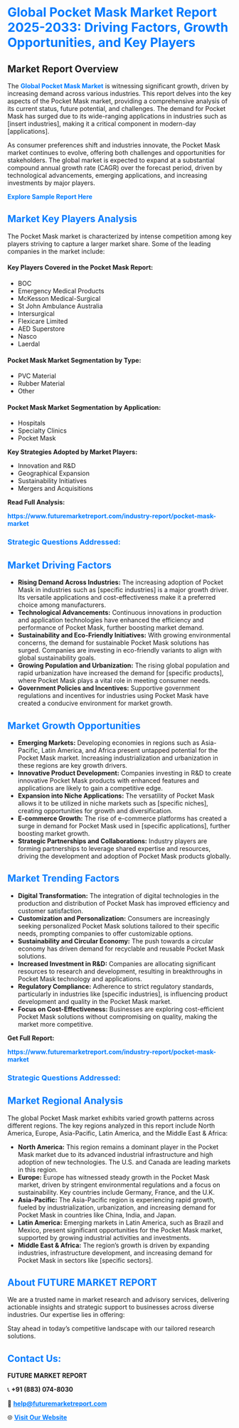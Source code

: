<h1 style="color: #007BFF;">Global Pocket Mask Market Report 2025-2033: Driving Factors, Growth Opportunities, and Key Players</h1>

<section id="overview">
<h2>Market Report Overview</h2>
<p>The <a href="https://www.futuremarketreport.com/industry-report/pocket-mask-market" style="color: #007BFF; text-decoration: none;"><strong>Global Pocket Mask Market</strong></a> is witnessing significant growth, driven by increasing demand across various industries. This report delves into the key aspects of the Pocket Mask market, providing a comprehensive analysis of its current status, future potential, and challenges. The demand for Pocket Mask has surged due to its wide-ranging applications in industries such as [insert industries], making it a critical component in modern-day [applications].</p>
<p>As consumer preferences shift and industries innovate, the Pocket Mask market continues to evolve, offering both challenges and opportunities for stakeholders. The global market is expected to expand at a substantial compound annual growth rate (CAGR) over the forecast period, driven by technological advancements, emerging applications, and increasing investments by major players.</p>
</section>

<section id="overview">
<p><a href="https://www.futuremarketreport.com/request-sample/reportId=112832" style="color: #007BFF; text-decoration: none;"><strong>Explore Sample Report Here</strong></a></p>
</section>

<section id="key-players">
<h2 style="color: #007BFF;">Market Key Players Analysis</h2>
<p>The Pocket Mask market is characterized by intense competition among key players striving to capture a larger market share. Some of the leading companies in the market include:</p>
<h4>Key Players Covered in the Pocket Mask Report:</h4>
<ul><li>BOC</li><li>Emergency Medical Products</li><li>McKesson Medical-Surgical</li><li>St John Ambulance Australia</li><li>Intersurgical</li><li>Flexicare Limited</li><li>AED Superstore</li><li>Nasco</li><li>Laerdal</li></ul>
<h4>Pocket Mask Market Segmentation by Type:</h4>
<ul><li>PVC Material</li><li>Rubber Material</li><li>Other</li></ul>

<h4>Pocket Mask Market Segmentation by Application:</h4>
<ul><li>Hospitals</li><li>Specialty Clinics</li><li>Pocket Mask</li></ul>
<p><strong>Key Strategies Adopted by Market Players:</strong></p>
<ul>
<li>Innovation and R&D</li>
<li>Geographical Expansion</li>
<li>Sustainability Initiatives</li>
<li>Mergers and Acquisitions</li>
</ul>
</section>

<section>
<p><strong>Read Full Analysis: </strong></p><a href="https://www.futuremarketreport.com/industry-report/pocket-mask-market" style="color: #007BFF; text-decoration: none;"><strong>https://www.futuremarketreport.com/industry-report/pocket-mask-market</strong></a>
<h3 style="color: #007BFF;">Strategic Questions Addressed:</h3>
</section>

<section id="driving-factors">
<h2 style="color: #007BFF;">Market Driving Factors</h2>
<ul>
<li><strong>Rising Demand Across Industries:</strong> The increasing adoption of Pocket Mask in industries such as [specific industries] is a major growth driver. Its versatile applications and cost-effectiveness make it a preferred choice among manufacturers.</li>
<li><strong>Technological Advancements:</strong> Continuous innovations in production and application technologies have enhanced the efficiency and performance of Pocket Mask, further boosting market demand.</li>
<li><strong>Sustainability and Eco-Friendly Initiatives:</strong> With growing environmental concerns, the demand for sustainable Pocket Mask solutions has surged. Companies are investing in eco-friendly variants to align with global sustainability goals.</li>
<li><strong>Growing Population and Urbanization:</strong> The rising global population and rapid urbanization have increased the demand for [specific products], where Pocket Mask plays a vital role in meeting consumer needs.</li>
<li><strong>Government Policies and Incentives:</strong> Supportive government regulations and incentives for industries using Pocket Mask have created a conducive environment for market growth.</li>
</ul>
</section>

<section id="growth-opportunities">
<h2 style="color: #007BFF;">Market Growth Opportunities</h2>
<ul>
<li><strong>Emerging Markets:</strong> Developing economies in regions such as Asia-Pacific, Latin America, and Africa present untapped potential for the Pocket Mask market. Increasing industrialization and urbanization in these regions are key growth drivers.</li>
<li><strong>Innovative Product Development:</strong> Companies investing in R&D to create innovative Pocket Mask products with enhanced features and applications are likely to gain a competitive edge.</li>
<li><strong>Expansion into Niche Applications:</strong> The versatility of Pocket Mask allows it to be utilized in niche markets such as [specific niches], creating opportunities for growth and diversification.</li>
<li><strong>E-commerce Growth:</strong> The rise of e-commerce platforms has created a surge in demand for Pocket Mask used in [specific applications], further boosting market growth.</li>
<li><strong>Strategic Partnerships and Collaborations:</strong> Industry players are forming partnerships to leverage shared expertise and resources, driving the development and adoption of Pocket Mask products globally.</li>
</ul>
</section>

<section id="trending-factors">
<h2 style="color: #007BFF;">Market Trending Factors</h2>
<ul>
<li><strong>Digital Transformation:</strong> The integration of digital technologies in the production and distribution of Pocket Mask has improved efficiency and customer satisfaction.</li>
<li><strong>Customization and Personalization:</strong> Consumers are increasingly seeking personalized Pocket Mask solutions tailored to their specific needs, prompting companies to offer customizable options.</li>
<li><strong>Sustainability and Circular Economy:</strong> The push towards a circular economy has driven demand for recyclable and reusable Pocket Mask solutions.</li>
<li><strong>Increased Investment in R&D:</strong> Companies are allocating significant resources to research and development, resulting in breakthroughs in Pocket Mask technology and applications.</li>
<li><strong>Regulatory Compliance:</strong> Adherence to strict regulatory standards, particularly in industries like [specific industries], is influencing product development and quality in the Pocket Mask market.</li>
<li><strong>Focus on Cost-Effectiveness:</strong> Businesses are exploring cost-efficient Pocket Mask solutions without compromising on quality, making the market more competitive.</li>
</ul>
</section>

<section>
<p><strong>Get Full Report: </strong></p><a href="https://www.futuremarketreport.com/industry-report/pocket-mask-market" style="color: #007BFF; text-decoration: none;"><strong>https://www.futuremarketreport.com/industry-report/pocket-mask-market</strong></a>
<h3 style="color: #007BFF;">Strategic Questions Addressed:</h3>
</section>


<section id="regional-analysis">
<h2 style="color: #007BFF;">Market Regional Analysis</h2>
<p>The global Pocket Mask market exhibits varied growth patterns across different regions. The key regions analyzed in this report include North America, Europe, Asia-Pacific, Latin America, and the Middle East & Africa:</p>
<ul>
<li><strong>North America:</strong> This region remains a dominant player in the Pocket Mask market due to its advanced industrial infrastructure and high adoption of new technologies. The U.S. and Canada are leading markets in this region.</li>
<li><strong>Europe:</strong> Europe has witnessed steady growth in the Pocket Mask market, driven by stringent environmental regulations and a focus on sustainability. Key countries include Germany, France, and the U.K.</li>
<li><strong>Asia-Pacific:</strong> The Asia-Pacific region is experiencing rapid growth, fueled by industrialization, urbanization, and increasing demand for Pocket Mask in countries like China, India, and Japan.</li>
<li><strong>Latin America:</strong> Emerging markets in Latin America, such as Brazil and Mexico, present significant opportunities for the Pocket Mask market, supported by growing industrial activities and investments.</li>
<li><strong>Middle East & Africa:</strong> The region’s growth is driven by expanding industries, infrastructure development, and increasing demand for Pocket Mask in sectors like [specific sectors].</li>
</ul>
</section>

<footer>
<h2 style="color: #007BFF;">About FUTURE MARKET REPORT</h2>
<p>We are a trusted name in market research and advisory services, delivering actionable insights and strategic support to businesses across diverse industries. Our expertise lies in offering:</p>

<p>Stay ahead in today’s competitive landscape with our tailored research solutions.</p>

<h2 style="color: #007BFF;">Contact Us:</h2>
<p><strong>FUTURE MARKET REPORT</strong></p>
<p>📞 <strong>+91 (883) 074-8030</strong></p>
<p>📧 <strong><a href="mailto:help@futuremarketreport.com" style="color: #007BFF;">help@futuremarketreport.com</a></strong></p>
<p>🌐 <strong><a href="https://www.futuremarketreport.com/" style="color: #007BFF;">Visit Our Website</a></strong></p>
</footer>